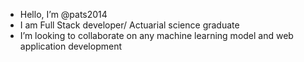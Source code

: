 -  Hello, I’m @pats2014
-  I am Full Stack developer/ Actuarial science graduate
-  I’m looking to collaborate on any machine learning model and web application development

<!---
pats2014/pats2014 is a ✨ special ✨ repository because its `README.md` (this file) appears on your GitHub profile.
You can click the Preview link to take a look at your changes.
--->
